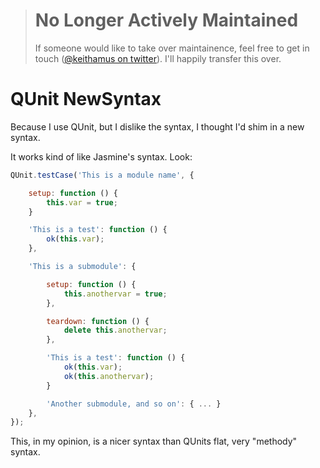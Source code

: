 > # No Longer Actively Maintained
> If someone would like to take over maintainence, feel free to get in touch ([@keithamus on twitter](https://twitter.com/keithamus)). I'll happily transfer this over.

QUnit NewSyntax
===============

Because I use QUnit, but I dislike the syntax, I thought I'd shim in a new syntax.

It works kind of like Jasmine's syntax. Look:

```javascript
QUnit.testCase('This is a module name', {

	setup: function () {
		this.var = true;
	}

	'This is a test': function () {
		ok(this.var);
	},

	'This is a submodule': {

		setup: function () {
			this.anothervar = true;
		},

        teardown: function () {
            delete this.anothervar;
        },

		'This is a test': function () {
			ok(this.var);
			ok(this.anothervar);
		}

        'Another submodule, and so on': { ... }
	},
});
```

This, in my opinion, is a nicer syntax than QUnits flat, very "methody" syntax.
